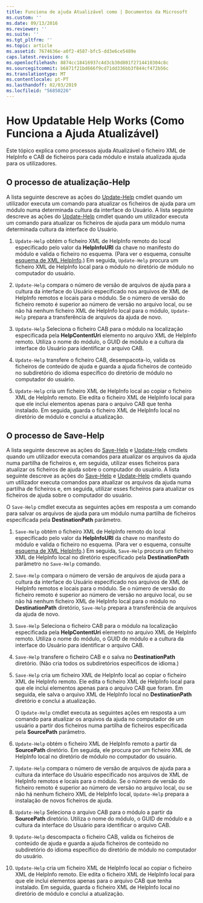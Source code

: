 ```yaml
---
title: Funciona de ajuda Atualizável como | Documentos da Microsoft
ms.custom: ''
ms.date: 09/13/2016
ms.reviewer: ''
ms.suite: ''
ms.tgt_pltfrm: ''
ms.topic: article
ms.assetid: 7674636e-a0f2-4587-bfc5-dd3e6ce5489e
caps.latest.revision: 6
ms.openlocfilehash: 8874cc18416937c4d3cb30d801f2714410304c8c
ms.sourcegitcommit: b6871f21bd666f9cd71dd336bb3f844cf472b56c
ms.translationtype: MT
ms.contentlocale: pt-PT
ms.lasthandoff: 02/03/2019
ms.locfileid: "56850226"
---
```

# <a name="how-updatable-help-works"></a>How Updatable Help Works (Como Funciona a Ajuda Atualizável)

Este tópico explica como processos ajuda Atualizável o ficheiro XML de HelpInfo e CAB de ficheiros para cada módulo e instala atualizada ajuda para os utilizadores.

## <a name="the-update-help-process"></a>O processo de atualização-Help

A lista seguinte descreve as ações do [Update-Help](/powershell/module/Microsoft.PowerShell.Core/Update-Help) cmdlet quando um utilizador executa um comando para atualizar os ficheiros de ajuda para um módulo numa determinada cultura da interface do Usuário.
A lista seguinte descreve as ações do [Update-Help](/powershell/module/Microsoft.PowerShell.Core/Update-Help) cmdlet quando um utilizador executa um comando para atualizar os ficheiros de ajuda para um módulo numa determinada cultura da interface do Usuário.

1. `Update-Help` obtém o ficheiro XML de HelpInfo remoto do local especificado pelo valor da **HelpInfoURI** da chave no manifesto do módulo e valida o ficheiro no esquema. (Para ver o esquema, consulte [esquema de XML HelpInfo](./helpinfo-xml-schema.md).) Em seguida, `Update-Help` procura um ficheiro XML de HelpInfo local para o módulo no diretório de módulo no computador do usuário.

2. `Update-Help` compara o número de versão de arquivos de ajuda para a cultura da interface do Usuário especificado nos arquivos de XML de HelpInfo remotos e locais para o módulo. Se o número de versão do ficheiro remoto é superior ao número de versão no arquivo local, ou se não há nenhum ficheiro XML de HelpInfo local para o módulo, `Update-Help` prepara a transferência de arquivos da ajuda de novo.

3. `Update-Help` Seleciona o ficheiro CAB para o módulo na localização especificada pela **HelpContentUri** elemento no arquivo XML de HelpInfo remoto. Utiliza o nome do módulo, o GUID de módulo e a cultura da interface do Usuário para identificar o arquivo CAB.

4. `Update-Help` transfere o ficheiro CAB, desempacota-lo, valida os ficheiros de conteúdo de ajuda e guarda a ajuda ficheiros de conteúdo no subdiretório do idioma específico do diretório de módulo no computador do usuário.

5. `Update-Help` cria um ficheiro XML de HelpInfo local ao copiar o ficheiro XML de HelpInfo remoto. Ele edita o ficheiro XML de HelpInfo local para que ele inclui elementos apenas para o arquivo CAB que tenha instalado. Em seguida, guarda o ficheiro XML de HelpInfo local no diretório de módulo e conclui a atualização.

## <a name="the-save-help-process"></a>O processo de Save-Help

A lista seguinte descreve as ações do [Save-Help](/powershell/module/Microsoft.PowerShell.Core/Save-Help) e [Update-Help](/powershell/module/Microsoft.PowerShell.Core/Update-Help) cmdlets quando um utilizador executa comandos para atualizar os arquivos da ajuda numa partilha de ficheiros e, em seguida, utilizar esses ficheiros para atualizar os ficheiros de ajuda sobre o computador do usuário.
A lista seguinte descreve as ações do [Save-Help](/powershell/module/Microsoft.PowerShell.Core/Save-Help) e [Update-Help](/powershell/module/Microsoft.PowerShell.Core/Update-Help) cmdlets quando um utilizador executa comandos para atualizar os arquivos da ajuda numa partilha de ficheiros e, em seguida, utilizar esses ficheiros para atualizar os ficheiros de ajuda sobre o computador do usuário.

O `Save-Help` cmdlet executa as seguintes ações em resposta a um comando para salvar os arquivos de ajuda para um módulo numa partilha de ficheiros especificada pela **DestinationPath** parâmetro.

1. `Save-Help` obtém o ficheiro XML de HelpInfo remoto do local especificado pelo valor da **HelpInfoURI** da chave no manifesto do módulo e valida o ficheiro no esquema. (Para ver o esquema, consulte [esquema de XML HelpInfo](./helpinfo-xml-schema.md).) Em seguida, `Save-Help` procura um ficheiro XML de HelpInfo local no diretório especificado pela **DestinationPath** parâmetro no `Save-Help` comando.

2. `Save-Help` compara o número de versão de arquivos de ajuda para a cultura da interface do Usuário especificado nos arquivos de XML de HelpInfo remotos e locais para o módulo. Se o número de versão do ficheiro remoto é superior ao número de versão no arquivo local, ou se não há nenhum ficheiro XML de HelpInfo local para o módulo no **DestinationPath** diretório, `Save-Help` prepara a transferência de arquivos da ajuda de novo.

3. `Save-Help` Seleciona o ficheiro CAB para o módulo na localização especificada pela **HelpContentUri** elemento no arquivo XML de HelpInfo remoto. Utiliza o nome do módulo, o GUID de módulo e a cultura da interface do Usuário para identificar o arquivo CAB.

4. `Save-Help` transfere o ficheiro CAB e o salva no **DestinationPath** diretório. (Não cria todos os subdiretórios específicos de idioma.)

5. `Save-Help` cria um ficheiro XML de HelpInfo local ao copiar o ficheiro XML de HelpInfo remoto. Ele edita o ficheiro XML de HelpInfo local para que ele inclui elementos apenas para o arquivo CAB que foram. Em seguida, ele salva o arquivo XML de HelpInfo local no **DestinationPath** diretório e conclui a atualização.

   O `Update-Help` cmdlet executa as seguintes ações em resposta a um comando para atualizar os arquivos da ajuda no computador de um usuário a partir dos ficheiros numa partilha de ficheiros especificada pela **SourcePath** parâmetro.

1. `Update-Help` obtém o ficheiro XML de HelpInfo remoto a partir da **SourcePath** diretório. Em seguida, ele procura por um ficheiro XML de HelpInfo local no diretório de módulo no computador do usuário.

2. `Update-Help` compara o número de versão de arquivos de ajuda para a cultura da interface do Usuário especificado nos arquivos de XML de HelpInfo remotos e locais para o módulo. Se o número de versão do ficheiro remoto é superior ao número de versão no arquivo local, ou se não há nenhum ficheiro XML de HelpInfo local, `Update-Help` prepara a instalação de novos ficheiros de ajuda.

3. `Update-Help` Seleciona o arquivo CAB para o módulo a partir da **SourcePath** diretório. Utiliza o nome do módulo, o GUID de módulo e a cultura da interface do Usuário para identificar o arquivo CAB.

4. `Update-Help` descompacta o ficheiro CAB, valida os ficheiros de conteúdo de ajuda e guarda a ajuda ficheiros de conteúdo no subdiretório do idioma específico do diretório de módulo no computador do usuário.

5. `Update-Help` cria um ficheiro XML de HelpInfo local ao copiar o ficheiro XML de HelpInfo remoto. Ele edita o ficheiro XML de HelpInfo local para que ele inclui elementos apenas para o arquivo CAB que tenha instalado. Em seguida, guarda o ficheiro XML de HelpInfo local no diretório de módulo e conclui a atualização.